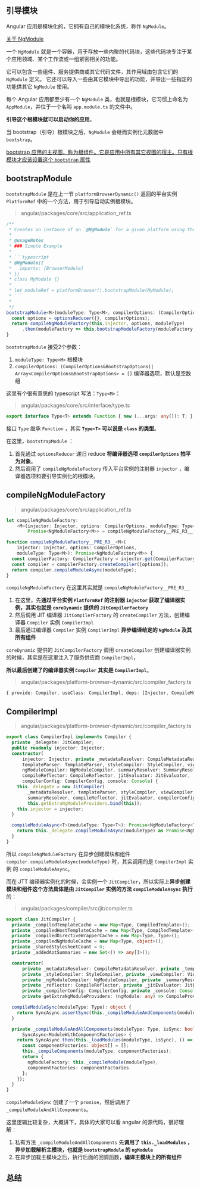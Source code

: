 ## 引导模块

Angular 应用是模块化的，它拥有自己的模块化系统，称作 `NgModule`。 

[关于 NgModule](https://www.angular.cn/guide/architecture-modules)

一个 `NgModule` 就是一个容器，用于存放一些内聚的代码块，这些代码块专注于某个应用领域、某个工作流或一组紧密相关的功能。

它可以包含一些组件、服务提供商或其它代码文件，其作用域由包含它们的 `NgModule` 定义。 它还可以导入一些由其它模块中导出的功能，并导出一些指定的功能供其它 `NgModule` 使用。

每个 Angular 应用都至少有一个 `NgModule` 类，也就是根模块，它习惯上命名为 `AppModule`，并位于一个名叫 `app.module.ts` 的文件中。

**引导这个根模块就可以启动你的应用**。

当 bootstrap（引导）根模块之后，`NgModule` 会继而实例化元数据中 `bootstrap`。

[bootstrap 应用的主视图，称为根组件。它是应用中所有其它视图的宿主。只有根模块才应该设置这个 `bootstrap` 属性](https://www.angular.cn/api/core/NgModule#bootstrap)


## bootstrapModule

`bootstrapModule` 是在上一节 `platformBrowserDynamic()` 返回的平台实例 `PlatformRef` 中的一个方法，用于引导启动实例根模块。

> angular/packages/core/src/application_ref.ts

```typescript
/**
 * Creates an instance of an `@NgModule` for a given platform using the given runtime compiler.
 *
 * @usageNotes
 * ### Simple Example
 *
 * ```typescript
 * @NgModule({
 *   imports: [BrowserModule]
 * })
 * class MyModule {}
 *
 * let moduleRef = platformBrowser().bootstrapModule(MyModule);
 * ```
 *
 */
bootstrapModule<M>(moduleType: Type<M>, compilerOptions: (CompilerOptions&BootstrapOptions)| Array<CompilerOptions&BootstrapOptions> = []):Promise<NgModuleRef<M>> {
  const options = optionsReducer({}, compilerOptions);
  return compileNgModuleFactory(this.injector, options, moduleType)
      .then(moduleFactory => this.bootstrapModuleFactory(moduleFactory, options));
}
```

`bootstrapModule` 接受2个参数：

1. `moduleType: Type<M>` 根模块
2. `compilerOptions: (CompilerOptions&BootstrapOptions)| Array<CompilerOptions&BootstrapOptions> = []` 编译器选项，默认是空数组

这里有个很有意思的 typescript 写法：`Type<M>`：

> angular/packages/core/src/interface/type.ts

```typescript
export interface Type<T> extends Function { new (...args: any[]): T; }
```

接口 `Type` 继承 `Function` ，其实 **`Type<T>` 可以说是 `class` 的类型**。

在这里，`bootstrapModule` ：

1. 首先通过 `optionsReducer` 递归 reduce **将编译器选项 `compilerOptions` 拍平为对象**。
2. 然后调用了 `compileNgModuleFactory` 传入平台实例的注射器 `injector` ，编译器选项和要引导实例化的根模块。 


## compileNgModuleFactory

> angular/packages/core/src/application_ref.ts

```typescript
let compileNgModuleFactory:
    <M>(injector: Injector, options: CompilerOptions, moduleType: Type<M>) =>
        Promise<NgModuleFactory<M>> = compileNgModuleFactory__PRE_R3__;

function compileNgModuleFactory__PRE_R3__<M>(
    injector: Injector, options: CompilerOptions,
    moduleType: Type<M>): Promise<NgModuleFactory<M>> {
  const compilerFactory: CompilerFactory = injector.get(CompilerFactory);
  const compiler = compilerFactory.createCompiler([options]);
  return compiler.compileModuleAsync(moduleType);
}
```

`compileNgModuleFactory` 在这里其实就是 `compileNgModuleFactory__PRE_R3__`

1. 在这里，先**通过平台实例 `PlatformRef` 的注射器 `injector` 获取了编译器实例，其实也就是 `coreDynamic` 提供的 `JitCompilerFactory`**
2. 然后调用 JIT 编译器 `JitCompilerFactory` 的 `createCompiler` 方法，创建编译器 `Compiler` 实例 `CompilerImpl`
3. 最后通过编译器 `Compiler` 实例 `CompilerImpl` **异步编译给定的 `NgModule` 及其所有组件**

`coreDynamic` 提供的 `JitCompilerFactory` 调用 `createCompiler` 创建编译器实例的时候，其实是在这里注入了服务供应商 `CompilerImpl`，

**所以最后创建了的编译器实例 `Compiler` 其实是 `CompilerImpl`**。

> angular/packages/platform-browser-dynamic/src/compiler_factory.ts

```typescript
{ provide: Compiler, useClass: CompilerImpl, deps: [Injector, CompileMetadataResolver....]}
```


## CompilerImpl

> angular/packages/platform-browser-dynamic/src/compiler_factory.ts

```typescript
export class CompilerImpl implements Compiler {
  private _delegate: JitCompiler;
  public readonly injector: Injector;
  constructor(
      injector: Injector, private _metadataResolver: CompileMetadataResolver,
      templateParser: TemplateParser, styleCompiler: StyleCompiler, viewCompiler: ViewCompiler,
      ngModuleCompiler: NgModuleCompiler, summaryResolver: SummaryResolver<Type<any>>,
      compileReflector: CompileReflector, jitEvaluator: JitEvaluator,
      compilerConfig: CompilerConfig, console: Console) {
    this._delegate = new JitCompiler(
        _metadataResolver, templateParser, styleCompiler, viewCompiler, ngModuleCompiler,
        summaryResolver, compileReflector, jitEvaluator, compilerConfig, console,
        this.getExtraNgModuleProviders.bind(this));
    this.injector = injector;
  }

  compileModuleAsync<T>(moduleType: Type<T>): Promise<NgModuleFactory<T>> {
    return this._delegate.compileModuleAsync(moduleType) as Promise<NgModuleFactory<T>>;
  }
}
```

所以 `compileNgModuleFactory` 在异步创建模块和组件  `compiler.compileModuleAsync(moduleType)` 时，其实调用的是 `CompilerImpl` 实例 的 `compileModuleAsync`。

而在 JTT 编译器实例化的时候，会实例一个 `JitCompiler`，所以实际上**异步创建模块和组件这个方法具体是由 `JitCompiler` 实例的方法 `compileModuleAsync` 执行**的：

> angular/packages/compiler/src/jit/compiler.ts

```typescript
export class JitCompiler {
  private _compiledTemplateCache = new Map<Type, CompiledTemplate>();
  private _compiledHostTemplateCache = new Map<Type, CompiledTemplate>();
  private _compiledDirectiveWrapperCache = new Map<Type, Type>();
  private _compiledNgModuleCache = new Map<Type, object>();
  private _sharedStylesheetCount = 0;
  private _addedAotSummaries = new Set<() => any[]>();

  constructor(
      private _metadataResolver: CompileMetadataResolver, private _templateParser: TemplateParser,
      private _styleCompiler: StyleCompiler, private _viewCompiler: ViewCompiler,
      private _ngModuleCompiler: NgModuleCompiler, private _summaryResolver: SummaryResolver<Type>,
      private _reflector: CompileReflector, private _jitEvaluator: JitEvaluator,
      private _compilerConfig: CompilerConfig, private _console: Console,
      private getExtraNgModuleProviders: (ngModule: any) => CompileProviderMetadata[]) {}

  compileModuleSync(moduleType: Type): object {
    return SyncAsync.assertSync(this._compileModuleAndComponents(moduleType, true));
  }

  private _compileModuleAndAllComponents(moduleType: Type, isSync: boolean):
      SyncAsync<ModuleWithComponentFactories> {
    return SyncAsync.then(this._loadModules(moduleType, isSync), () => {
      const componentFactories: object[] = [];
      this._compileComponents(moduleType, componentFactories);
      return {
        ngModuleFactory: this._compileModule(moduleType),
        componentFactories: componentFactories
      };
    });
  }
}
```

`compileModuleSync` 创建了一个 `promise`，然后调用了 `_compileModuleAndAllComponents`。

这里逻辑比较复杂，大概讲下，具体的大家可以看 angular 的源代码，很好理解：

1. 私有方法 `_compileModuleAndAllComponents` 先**调用了 `this._loadModules` ，异步加载解析主模块，也就是 `bootstrapModule` 的 `ngModule`**
2. 在异步加载主模块之后，执行后面的回调函数，**编译主模块上的所有组件**



## 总结

